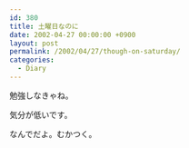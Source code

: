 ```yaml
---
id: 380
title: 土曜日なのに
date: 2002-04-27 00:00:00 +0900
layout: post
permalink: /2002/04/27/though-on-saturday/
categories:
  - Diary
---
```

勉強しなきゃね。

気分が低いです。
  
なんでだよ。むかつく。
